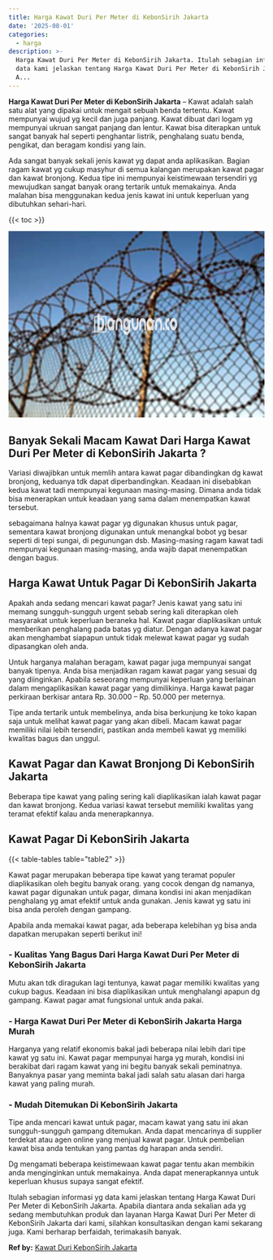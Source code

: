 ```yaml
---
title: Harga Kawat Duri Per Meter di KebonSirih Jakarta
date: '2025-08-01'
categories:
  - harga
description: >-
  Harga Kawat Duri Per Meter di KebonSirih Jakarta. Itulah sebagian informasi yg
  data kami jelaskan tentang Harga Kawat Duri Per Meter di KebonSirih Jakarta.
  A...
---
```


**Harga Kawat Duri Per Meter di KebonSirih Jakarta** – Kawat adalah salah satu alat yang dipakai untuk mengait sebuah benda tertentu. Kawat mempunyai wujud yg kecil dan juga panjang. Kawat dibuat dari logam yg mempunyai ukruan sangat panjang dan lentur. Kawat bisa diterapkan untuk sangat banyak hal seperti penghantar listrik, penghalang suatu benda, pengikat, dan beragam kondisi yang lain.

Ada sangat banyak sekali jenis kawat yg dapat anda aplikasikan. Bagian ragam kawat yg cukup masyhur di semua kalangan merupakan kawat pagar dan kawat bronjong. Kedua tipe ini mempunyai keistimewaan tersendiri yg mewujudkan sangat banyak orang tertarik untuk memakainya. Anda malahan bisa menggunakan kedua jenis kawat ini untuk keperluan yang dibutuhkan sehari-hari.

{{< toc >}}

![Harga Kawat Duri Per Meter di KebonSirih Jakarta](/images/jual-kawat-murah51.png)

## Banyak Sekali Macam Kawat Dari Harga Kawat Duri Per Meter di KebonSirih Jakarta ?

Variasi diwajibkan untuk memlih antara kawat pagar dibandingkan dg kawat bronjong, keduanya tdk dapat diperbandingkan. Keadaan ini disebabkan kedua kawat tadi mempunyai kegunaan masing-masing. Dimana anda tidak bisa menerapkan untuk keadaan yang sama dalam menempatkan kawat tersebut.

sebagaimana halnya kawat pagar yg digunakan khusus untuk pagar, sementara kawat bronjong digunakan untuk menangkal bobot yg besar seperti di tepi sungai, di pegunungan dsb. Masing-masing ragam kawat tadi mempunyai kegunaan masing-masing, anda wajib dapat menempatkan dengan bagus.

## Harga Kawat Untuk Pagar Di KebonSirih Jakarta

Apakah anda sedang mencari kawat pagar? Jenis kawat yang satu ini memang sungguh-sungguh urgent sebab sering kali diterapkan oleh masyarakat untuk keperluan beraneka hal. Kawat pagar diaplikasikan untuk memberikan penghalang pada batas yg diatur. Dengan adanya kawat pagar akan menghambat siapapun untuk tidak melewat kawat pagar yg sudah dipasangkan oleh anda.

Untuk harganya malahan beragam, kawat pagar juga mempunyai sangat banyak tipenya. Anda bisa menjadikan ragam kawat pagar yang sesuai dg yang diinginkan. Apabila seseorang mempunyai keperluan yang berlainan dalam mengaplikasikan kawat pagar yang dimilikinya. Harga kawat pagar perkiraan berkisar antara Rp. 30.000 – Rp. 50.000 per meternya.

Tipe anda tertarik untuk membelinya, anda bisa berkunjung ke toko kapan saja untuk melihat kawat pagar yang akan dibeli. Macam kawat pagar memiliki nilai lebih tersendiri, pastikan anda membeli kawat yg memiliki kwalitas bagus dan unggul.

## Kawat Pagar dan Kawat Bronjong Di KebonSirih Jakarta

Beberapa tipe kawat yang paling sering kali diaplikasikan ialah kawat pagar dan kawat bronjong. Kedua variasi kawat tersebut memiliki kwalitas yang teramat efektif kalau anda menerapkannya.

## Kawat Pagar Di KebonSirih Jakarta

{{< table-tables table="table2" >}}

Kawat pagar merupakan beberapa tipe kawat yang teramat populer diaplikasikan oleh begitu banyak orang. yang cocok dengan dg namanya, kawat pagar digunakan untuk pagar, dimana kondisi ini akan menjadikan penghalang yg amat efektif untuk anda gunakan. Jenis kawat yg satu ini bisa anda peroleh dengan gampang.

Apabila anda memakai kawat pagar, ada beberapa kelebihan yg bisa anda dapatkan merupakan seperti berikut ini!

### \- Kualitas Yang Bagus Dari Harga Kawat Duri Per Meter di KebonSirih Jakarta

Mutu akan tdk diragukan lagi tentunya, kawat pagar memiliki kwalitas yang cukup bagus. Keadaan ini bisa diaplikasikan untuk menghalangi apapun dg gampang. Kawat pagar amat fungsional untuk anda pakai.

### \- Harga Kawat Duri Per Meter di KebonSirih Jakarta Harga Murah

Harganya yang relatif ekonomis bakal jadi beberapa nilai lebih dari tipe kawat yg satu ini. Kawat pagar mempunyai harga yg murah, kondisi ini berakibat dari ragam kawat yang ini begitu banyak sekali peminatnya. Banyaknya pasar yang meminta bakal jadi salah satu alasan dari harga kawat yang paling murah.

### \- Mudah Ditemukan Di KebonSirih Jakarta

Tipe anda mencari kawat untuk pagar, macam kawat yang satu ini akan sungguh-sungguh gampang ditemukan. Anda dapat mencarinya di supplier terdekat atau agen online yang menjual kawat pagar. Untuk pembelian kawat bisa anda tentukan yang pantas dg harapan anda sendiri.

Dg mengamati beberapa keistimewaan kawat pagar tentu akan membikin anda menginginkan untuk memakainya. Anda dapat menerapkannya untuk keperluan khusus supaya sangat efektif.

Itulah sebagian informasi yg data kami jelaskan tentang Harga Kawat Duri Per Meter di KebonSirih Jakarta. Apabila diantara anda sekalian ada yg sedang membutuhkan produk dan layanan Harga Kawat Duri Per Meter di KebonSirih Jakarta dari kami, silahkan konsultasikan dengan kami sekarang juga. Kami berharap berfaidah, terimakasih banyak.

**Ref by:** [Kawat Duri KebonSirih Jakarta](https://id.wikipedia.org/wiki/Kawat)
